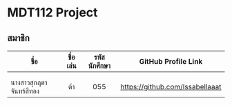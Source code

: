 ﻿
# MDT112 Project

## สมาชิก

| ชื่อ                  | ชื่อเล่น           | รหัสนักศึกษา  | GitHub Profile Link |
| -------------       |:-------------:| :-----:|:-------------------------: |
|                    |               |  | |
|                    |               |   | |
| นางสาวสุกฤตา จันทร์สีทอง | ต้า            |   055 | https://github.com/Issabellaaat |
